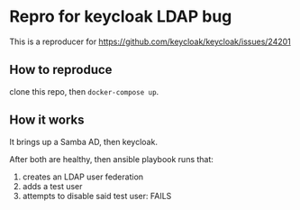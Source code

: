 # Repro for keycloak LDAP bug

This is a reproducer for https://github.com/keycloak/keycloak/issues/24201

## How to reproduce

clone this repo, then `docker-compose up`.

## How it works

It brings up a Samba AD, then keycloak.

After both are healthy, then ansible playbook runs that:
1. creates an LDAP user federation
2. adds a test user
3. attempts to disable said test user: FAILS
